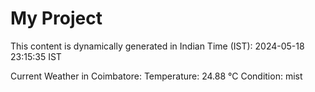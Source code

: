 # My Project

This content is dynamically generated in Indian Time (IST): 2024-05-18 23:15:35 IST


Current Weather in Coimbatore:
Temperature: 24.88 °C
Condition: mist
